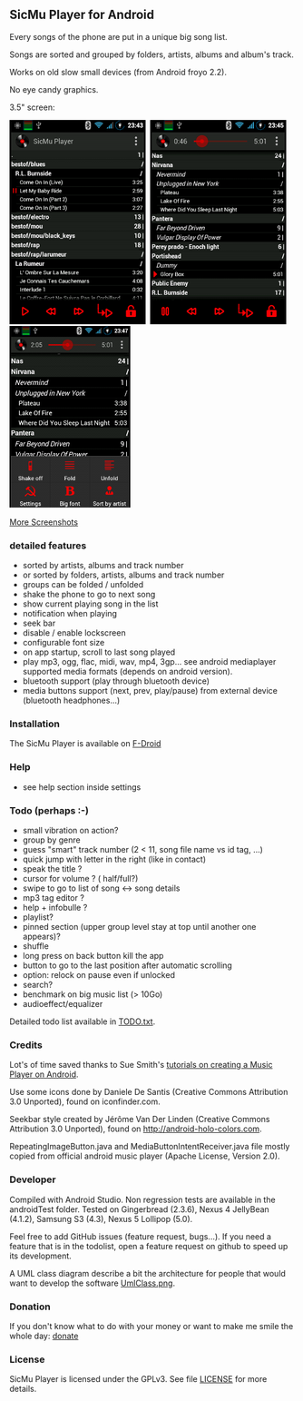 ## SicMu Player for Android

Every songs of the phone are put in a unique big song list.

Songs are sorted and grouped by folders, artists, albums and album's track.

Works on old slow small devices (from Android froyo 2.2).

No eye candy graphics.

3.5" screen:

![Folder list](misc/screenshots/screen3.5_folder.png)&nbsp;
![Artist list](misc/screenshots/screen3.5_artist.png)
![Menu option](misc/screenshots/screen3.5_menu_options_small.png)

[More Screenshots](Screenshots.md)


### detailed features

- sorted by artists, albums and track number
- or sorted by folders, artists, albums and track number
- groups can be folded / unfolded
- shake the phone to go to next song
- show current playing song in the list
- notification when playing
- seek bar
- disable / enable lockscreen
- configurable font size
- on app startup, scroll to last song played
- play mp3, ogg, flac, midi, wav, mp4, 3gp... see android mediaplayer supported media formats (depends on android version).
- bluetooth support (play through bluetooth device)
- media buttons support (next, prev, play/pause) from external device (bluetooth headphones...)


### Installation

The SicMu Player is available on [F-Droid](https://f-droid.org/repository/browse/?fdid=souch.smp)


### Help

- see help section inside settings


### Todo (perhaps :-)

- small vibration on action?
- group by genre
- guess "smart" track number (2 < 11, song file name vs id tag, ...)
- quick jump with letter in the right (like in contact)
- speak the title ?
- cursor for volume ? ( half/full?)
- swipe to go to list of song <-> song details
- mp3 tag editor ?
- help + infobulle ?
- playlist?
- pinned section (upper group level stay at top until another one appears)?
- shuffle
- long press on back button kill the app
- button to go to the last position after automatic scrolling
- option: relock on pause even if unlocked
- search?
- benchmark on big music list (> 10Go)
- audioeffect/equalizer  

Detailed todo list available in [TODO.txt](misc/TODO.txt).


### Credits

Lot's of time saved thanks to Sue Smith's [tutorials on creating a Music Player on Android](http://code.tutsplus.com/tutorials/create-a-music-player-on-android-project-setup--mobile-22764).

Use some icons done by Daniele De Santis (Creative Commons Attribution 3.0 Unported), found on iconfinder.com.

Seekbar style created by Jérôme Van Der Linden (Creative Commons Attribution 3.0 Unported), found on http://android-holo-colors.com.

RepeatingImageButton.java and MediaButtonIntentReceiver.java file mostly copied from official android music player (Apache License, Version 2.0).


### Developer

Compiled with Android Studio.
Non regression tests are available in the androidTest folder.
Tested on Gingerbread (2.3.6), Nexus 4 JellyBean (4.1.2), Samsung S3 (4.3), Nexus 5 Lollipop (5.0).

Feel free to add GitHub issues (feature request, bugs...).
If you need a feature that is in the todolist, open a feature request on github to speed up its development.

A UML class diagram describe a bit the architecture for people that would want to develop the software [UmlClass.png](misc/UmlClass.png).


### Donation

If you don't know what to do with your money or want to make me smile the whole day:
[donate](http://rodolphe.souchaud.free.fr/donate)


### License

SicMu Player is licensed under the GPLv3. See file [LICENSE](LICENSE) for more details.

